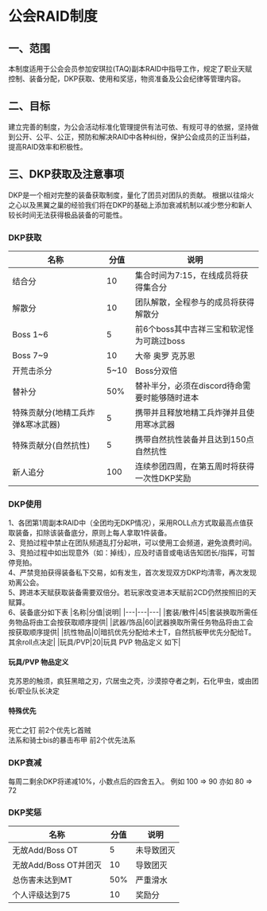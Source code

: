 # <BAA>公会RAID制度

## 一、范围
本制度适用于公会会员参加安琪拉(TAQ)副本RAID中指导工作，规定了职业天赋控制、装备分配，DKP获取、使用和奖惩，物资准备及公会纪律等管理内容。

## 二、目标
建立完善的制度，为公会活动标准化管理提供有法可依、有规可寻的依据，坚持做到公开、公平、公正，预防和解决RAID中各种纠纷，保护公会成员的正当利益，提高RAID效率和积极性。

## 三、DKP获取及注意事项
DKP是一个相对完整的装备获取制度，量化了团员对团队的贡献。 根据以往熔火之心以及黑翼之巢的经验我们将在DKP的基础上添加衰减机制以减少憋分和新人较长时间无法获得极品装备的可能性。

### DKP获取
|名称|分值|说明|
|---|---|---|
|结合分|10|集合时间为7:15，在线成员将获得集合分|
|解散分|10|团队解散，全程参与的成员将获得解散分|
|Boss 1~6|5|前6个boss其中吉祥三宝和软泥怪为可跳过boss|
|Boss 7~9|10|大帝 奥罗 克苏恩|
|开荒击杀分|5~10|Boss分双倍|
|替补分|50%|替补半分，必须在discord待命需要时能够随时进本|
|特殊贡献分(地精工兵炸弹&寒冰武器)|5|携带并且释放地精工兵炸弹并且使用寒冰武器|
|特殊贡献分(自然抗性)|5|携带自然抗性装备并且达到150点自然抗性|
|新人追分|100|连续参团四周，在第五周时将获得一次性DKP奖励|

### DKP使用
1、各团第1周副本RAID中（全团均无DKP情况），采用ROLL点方式取最高点值获取装备，扣除该装备底分，原则上每人拿取1件装备。    
2、竞拍过程中禁止在团队频道乱打分起哄，可以使用工会频道，避免浪费时间。  
3、竞拍过程中如出现意外（如：掉线），应及时语音或电话告知团长/指挥，可暂停竞拍。  
4、严禁竞拍获得装备私下交易，如有发生，首次发现双方DKP均清零，再次发现劝离公会。  
5、跨进本天赋获取装备需要双倍分。若玩家改变进本天赋前2CD仍然按照旧的天赋算。  
6、装备底分如下表
|名称|分值|说明|
|---|---|---|
|套装/散件|45|套装换取所需任务物品将由工会按获取顺序提供|
|武器/饰品|60|武器换取所需任务物品将由工会按获取顺序提供|
|抗性物品|0|暗抗优先分配给术士T，自然抗板甲优先分配给T。其余roll点决定|
|玩具/PVP|20|玩具 PVP 物品定义 如下|

#### 玩具/PVP 物品定义
克苏恩的触须，疯狂黑暗之刃，穴居虫之壳，沙漠掠夺者之刺，石化甲虫，或由团长/职业队长决定

#### 特殊优先
死亡之钉 前2个优先匕首贼  
法系和骑士bis的暴击布甲 前2个优先法系  

### DKP衰减
每周二剩余DKP将递减10%，小数点后的四舍五入。 例如 100 => 90 亦如 80 => 72

### DKP奖惩
|名称|分值|说明|
|---|---|---|
|无故Add/Boss OT|5|未导致团灭|
|无故Add/Boss OT并团灭|10|导致团灭|
|总伤害未达到MT|50%|严重滑水|
|个人评级达到75|10|奖励分|


